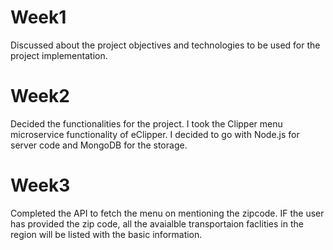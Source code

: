 # Week1

Discussed about the project objectives and technologies to be used for the project implementation.

# Week2

Decided the functionalities for the project. I took the Clipper menu microservice functionality of eClipper. I decided to go with 
Node.js for server code and MongoDB for the storage.

# Week3

Completed the API to fetch the menu on mentioning the zipcode. IF the user has provided the zip code, all the avaialble transportaion
faclities in the region will be listed with the basic information.

